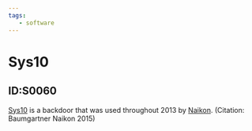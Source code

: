 ```yaml
---
tags:
   - software
---
```

# Sys10
## ID:S0060
[Sys10](/mitre/software/S0060) is a backdoor that was used throughout 2013 by [Naikon](/mitre/groups/G0019). (Citation: Baumgartner Naikon 2015)
